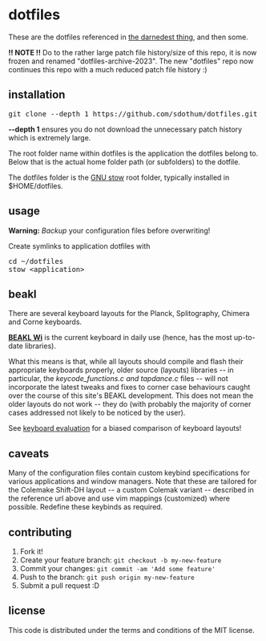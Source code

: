 # dotfiles

These are the dotfiles referenced in
[the darnedest thing](http://thedarnedestthing.com/colophon), and then
some.

**!! NOTE !!**
Do to the rather large patch file history/size of this repo, it is now frozen and renamed "dotfiles-archive-2023". The new "dotfiles" repo now continues this repo with a much reduced patch file history :)

## installation

<pre>git clone --depth 1 https://github.com/sdothum/dotfiles.git</pre>

**--depth 1** ensures you do not download the unnecessary patch history
which is extremely large. 

The root folder name within dotfiles is the application the dotfiles
belong to. Below that is the actual home folder path (or subfolders) to the dotfile.

The dotfiles folder is the [GNU
stow](https://www.gnu.org/software/stow/) root folder, typically
installed in $HOME/dotfiles.

## usage

**Warning:** _Backup_ your configuration files before overwriting!

Create symlinks to application dotfiles with

<pre>cd ~/dotfiles
stow &lt;application&gt;</pre>

## beakl

There are several keyboard layouts for the Planck, Splitography, Chimera and
Corne keyboards. 

**[BEAKL Wi](http://thedarnedestthing.com/beakl%20wi)** is the current keyboard in daily use (hence, has the most
up-to-date libraries).

What this means is that,
while all layouts should compile and flash their appropriate
keyboards properly, older source (layouts) libraries -- in
particular, the *keycode_functions.c and tapdance.c* files -- will not incorporate
the latest tweaks and fixes to corner case behaviours caught over the
course of this site's BEAKL development. This does not mean
the older layouts do not work -- they do (with probably the majority of corner cases addressed
not likely to be noticed by the user).

See [keyboard
evaluation](http://thedarnedestthing.com/keyboard%20layout%20evaluation#beakl-weighting)
for a biased comparison of keyboard layouts!

## caveats

Many of the configuration files contain custom keybind specifications for various
applications and window managers. Note that these are tailored for the
Colemake Shift-DH layout -- a custom Colemak variant -- described in the
reference url above and use vim mappings (customized) where possible. Redefine these keybinds as required.

## contributing

1. Fork it!
2. Create your feature branch: `git checkout -b my-new-feature`
3. Commit your changes: `git commit -am 'Add some feature'`
4. Push to the branch: `git push origin my-new-feature`
5. Submit a pull request :D

## license

This code is distributed under the terms and conditions of the MIT
license.
